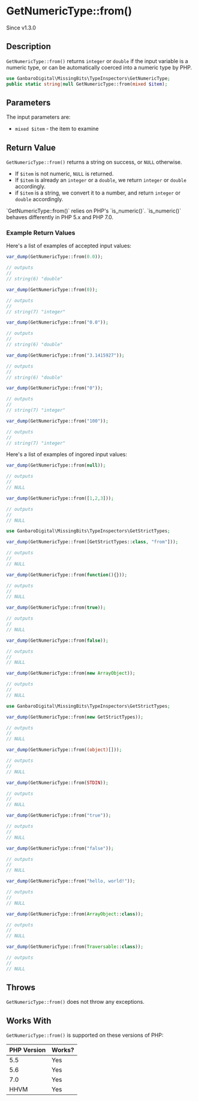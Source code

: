 # GetNumericType::from()

<div class="callout info">
Since v1.3.0
</div>

## Description

`GetNumericType::from()` returns `integer` or `double` if the input variable is a numeric type, or can be automatically coerced into a numeric type by PHP.

```php
use GanbaroDigital\MissingBits\TypeInspectors\GetNumericType;
public static string|null GetNumericType::from(mixed $item);
```

## Parameters

The input parameters are:

- `mixed $item` - the item to examine

## Return Value

`GetNumericType::from()` returns a string on success, or `NULL` otherwise.

* If `$item` is not numeric, `NULL` is returned.
* If `$item` is already an `integer` or a `double`, we return `integer` or `double` accordingly.
* if `$item` is a string, we convert it to a number, and return `integer` or `double` accordingly.

<div class="callout warning" markdown="1">
`GetNumericType::from()` relies on PHP's `is_numeric()`. `is_numeric()` behaves differently in PHP 5.x and PHP 7.0.
</div>

### Example Return Values

Here's a list of examples of accepted input values:

```php
var_dump(GetNumericType::from(0.0));

// outputs
//
// string(6) "double"
```

```php
var_dump(GetNumericType::from(0));

// outputs
//
// string(7) "integer"
```

```php
var_dump(GetNumericType::from("0.0"));

// outputs
//
// string(6) "double"
```

```php
var_dump(GetNumericType::from("3.1415927"));

// outputs
//
// string(6) "double"
```

```php
var_dump(GetNumericType::from("0"));

// outputs
//
// string(7) "integer"
```

```php
var_dump(GetNumericType::from("100"));

// outputs
//
// string(7) "integer"
```

Here's a list of examples of ingored input values:

```php
var_dump(GetNumericType::from(null));

// outputs
//
// NULL
```

```php
var_dump(GetNumericType::from([1,2,3]));

// outputs
//
// NULL
```

```php
use GanbaroDigital\MissingBits\TypeInspectors\GetStrictTypes;

var_dump(GetNumericType::from([GetStrictTypes::class, "from"]));

// outputs
//
// NULL
```

```php
var_dump(GetNumericType::from(function(){}));

// outputs
//
// NULL
```

```php
var_dump(GetNumericType::from(true));

// outputs
//
// NULL
```

```php
var_dump(GetNumericType::from(false));

// outputs
//
// NULL
```

```php
var_dump(GetNumericType::from(new ArrayObject));

// outputs
//
// NULL
```

```php
use GanbaroDigital\MissingBits\TypeInspectors\GetStrictTypes;

var_dump(GetNumericType::from(new GetStrictTypes));

// outputs
//
// NULL
```

```php
var_dump(GetNumericType::from((object)[]));

// outputs
//
// NULL
```

```php
var_dump(GetNumericType::from(STDIN));

// outputs
//
// NULL
```

```php
var_dump(GetNumericType::from("true"));

// outputs
//
// NULL
```

```php
var_dump(GetNumericType::from("false"));

// outputs
//
// NULL
```

```php
var_dump(GetNumericType::from("hello, world!"));

// outputs
//
// NULL
```

```php
var_dump(GetNumericType::from(ArrayObject::class));

// outputs
//
// NULL
```

```php
var_dump(GetNumericType::from(Traversable::class));

// outputs
//
// NULL
```

## Throws

`GetNumericType::from()` does not throw any exceptions.

## Works With

`GetNumericType::from()` is supported on these versions of PHP:

PHP Version | Works?
------------|-------
5.5 | Yes
5.6 | Yes
7.0 | Yes
HHVM | Yes
